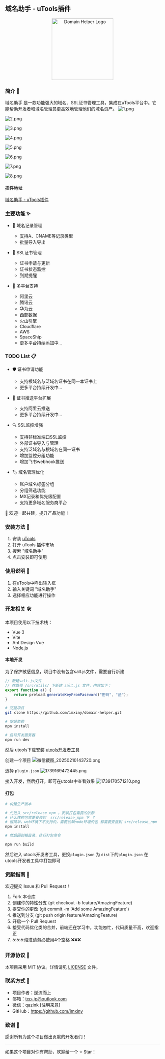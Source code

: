 ## 域名助手 - uTools插件

<div align="center">
    <img src="logo.png" alt="Domain Helper Logo" width="200"/>
</div>

### 简介 📝

域名助手 是一款功能强大的域名、SSL证书管理工具，集成在uTools平台中。它能帮助开发者和域名管理员更高效地管理他们的域名资产。
![1.png](http://xinu-note-images.oss-cn-beijing.aliyuncs.com/bagua/2025-02/1.png)

![2.png](http://xinu-note-images.oss-cn-beijing.aliyuncs.com/bagua/2025-02/2.png)

![3.png](http://xinu-note-images.oss-cn-beijing.aliyuncs.com/bagua/2025-02/3.png)

![4.png](http://xinu-note-images.oss-cn-beijing.aliyuncs.com/bagua/2025-02/4.png)

![5.png](http://xinu-note-images.oss-cn-beijing.aliyuncs.com/bagua/2025-02/5.png)

![6.png](http://xinu-note-images.oss-cn-beijing.aliyuncs.com/bagua/2025-02/6.png)

![7.png](http://xinu-note-images.oss-cn-beijing.aliyuncs.com/bagua/2025-02/7.png)

![8.png](http://xinu-note-images.oss-cn-beijing.aliyuncs.com/bagua/2025-02/8.png)

#### 插件地址

[域名助手 - uTools插件](https://www.u-tools.cn/plugins/detail/%E5%9F%9F%E5%90%8D%E5%8A%A9%E6%89%8B/)

### 主要功能 ✨

- 📝 域名记录管理
    - 支持A、CNAME等记录类型
    - 批量导入导出

- 🔐 SSL证书管理
    - 证书申请与更新
    - 证书状态监控
    - 到期提醒

- 🏢 多平台支持
    - 阿里云
    - 腾讯云
    - 华为云
    - 西部数据
    - 火山引擎
    - Cloudflare
    - AWS
    - SpaceShip
    - 更多平台持续添加中...

### TODO List 📋

- 🛡️ 证书申请功能
    - 支持根域名与泛域名证书在同一本证书上
    - 更多平台持续开发中...
  
- 🔄 证书推送平台扩展
    - 支持阿里云推送
    - 更多平台持续开发中...

- 🔍 SSL监控增强
    - 支持非标准端口SSL监控
    - 外部证书导入与管理
    - 支持泛域名与根域名在同一证书
    - 增加监控分组功能
    - 增加飞书webhook推送

- 🏷️ 域名管理优化
    - 账户域名标签分组
    - 分组筛选功能
    - MX记录和优先级配置
    - 支持更多域名服务商平台

👥 欢迎一起共建，提升产品功能！

### 安装方法 🚀

1. 安装 [uTools](https://u.tools/)
2. 打开 uTools 插件市场
3. 搜索 "域名助手"
4. 点击安装即可使用

### 使用说明 📖

1. 在uTools中呼出输入框
2. 输入关键词 "域名助手"
3. 选择相应功能进行操作

### 开发相关 🛠️

本项目使用以下技术栈：

- Vue 3
- Vite
- Ant Design Vue
- Node.js

#### 本地开发

为了保护敏感信息，项目中没有包含salt.js文件，需要自行新建

```js
// 新建salt.js文件
// 在路径 /src/utils/ 下新建 salt.js 文件，内容如下：
export function a() {
    return preload.generateKeyFromPassword("密码", "盐");
}
```

```bash
# 克隆项目
git clone https://github.com/imxiny/domain-helper.git

# 安装依赖
npm install

# 启动开发服务器
npm run dev
```

然后
utools下载安装 [utools开发者工具](https://u.tools/plugins/detail/uTools+%E5%BC%80%E5%8F%91%E8%80%85%E5%B7%A5%E5%85%B7/?c=6o7nuxaqme)

创建一个项目
![微信截图_20250210143720.png](https://xinu-note-images.oss-cn-beijing.aliyuncs.com/bagua/2025-02/%E5%BE%AE%E4%BF%A1%E6%88%AA%E5%9B%BE_20250210143720.png)

选择 `plugin.json`
![1739169472445.png](https://xinu-note-images.oss-cn-beijing.aliyuncs.com/bagua/2025-02/1739169472445.png)

接入开发，然后打开，即可在utools中查看效果
![1739170571210.png](https://xinu-note-images.oss-cn-beijing.aliyuncs.com/bagua/2025-02/1739170571210.png)

#### 打包

```bash
# 构建生产版本

# 先进入 src/release_npm ，安装打包需要的依赖
# 什么样的包需要安装到  src/release_npm 下 ？
# 很简单，web环境下不支持的，需要依赖node环境的包 都需要安装到 src/release_npm 下
npm install

# 然后回到根目录，执行打包命令

npm run build
```

然后进入 utools开发者工具，更换`plugin.json` 为 `dist`下的`plugin.json`
在utools开发者工具中打包即可

### 贡献指南 🤝

欢迎提交 Issue 和 Pull Request！

1. Fork 本仓库
2. 创建你的特性分支 (git checkout -b feature/AmazingFeature)
3. 提交你的更改 (git commit -m 'Add some AmazingFeature')
4. 推送到分支 (git push origin feature/AmazingFeature)
5. 开启一个 Pull Request
6. 接受代码优化类的合并，前端还在学习中，功能匆忙，代码质量不高，欢迎指正
7. ☣️☣️☣️缩进请务必使用4个空格 ❌❌❌

### 开源协议 📄

本项目采用 MIT 协议。详情请见 [LICENSE](LICENSE) 文件。

### 联系方式 📮

- 项目作者：逆流而上
- 邮箱：tcp-ip@outlook.com
- 微信：qazink [注明来意]
- GitHub：https://github.com/imxiny

### 致谢 🙏

感谢所有为这个项目做出贡献的开发者们！

---

如果这个项目对你有帮助，欢迎给一个 ⭐️ Star！